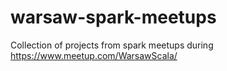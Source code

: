 # warsaw-spark-meetups

Collection of projects from spark meetups during https://www.meetup.com/WarsawScala/
